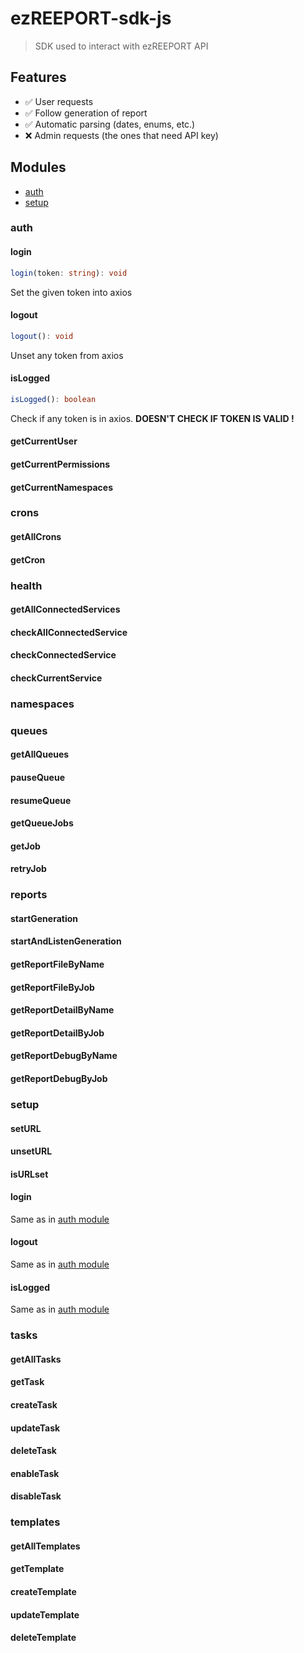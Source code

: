 # ezREEPORT-sdk-js

> SDK used to interact with ezREEPORT API

## Features

- ✅ User requests
- ✅ Follow generation of report
- ✅ Automatic parsing (dates, enums, etc.)
- ❌ Admin requests (the ones that need API key)

## Modules

- [auth](#auth)
- [setup](#setup)

### auth

#### login

```ts
login(token: string): void
```

Set the given token into axios

#### logout

```ts
logout(): void
```

Unset any token from axios

#### isLogged

```ts
isLogged(): boolean
```

Check if any token is in axios. **DOESN'T CHECK IF TOKEN IS VALID !**

#### getCurrentUser
#### getCurrentPermissions
#### getCurrentNamespaces

### crons
#### getAllCrons
#### getCron

### health
#### getAllConnectedServices
#### checkAllConnectedService
#### checkConnectedService
#### checkCurrentService

### namespaces

### queues
#### getAllQueues
#### pauseQueue
#### resumeQueue
#### getQueueJobs
#### getJob
#### retryJob

### reports
#### startGeneration
#### startAndListenGeneration
#### getReportFileByName
#### getReportFileByJob
#### getReportDetailByName
#### getReportDetailByJob
#### getReportDebugByName
#### getReportDebugByJob

### setup

#### setURL
#### unsetURL
#### isURLset

#### login

Same as in [auth module](#auth)

#### logout

Same as in [auth module](#auth)

#### isLogged

Same as in [auth module](#auth)

### tasks

#### getAllTasks
#### getTask
#### createTask
#### updateTask
#### deleteTask
#### enableTask
#### disableTask

### templates

#### getAllTemplates
#### getTemplate
#### createTemplate
#### updateTemplate
#### deleteTemplate